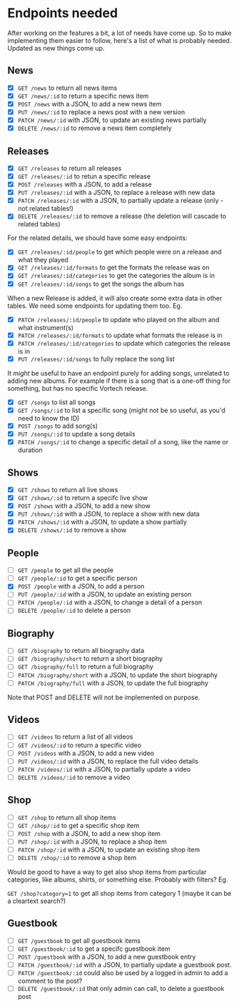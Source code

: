 # Endpoints needed

After working on the features a bit, a lot of needs have come up. So to make implementing them easier
to follow, here's a list of what is probably needed. Updated as new things come up.

## News

- [x] ``GET /news`` to return all news items
- [x] ``GET /news/:id`` to return a specific news item
- [x] ``POST /news`` with a JSON, to add a new news item
- [x] ``PUT /news/:id`` to replace a news post with a new version
- [x] ``PATCH /news/:id`` with JSON, to update an existing news partially
- [x] ``DELETE /news/:id`` to remove a news item completely

## Releases

- [x] ``GET /releases`` to return all releases
- [x] ``GET /releases/:id`` to retun a specific release
- [x] ``POST /releases`` with a JSON, to add a release
- [x] ``PUT /releases/:id`` with a JSON, to replace a release with new data
- [x] ``PATCH /releases/:id`` with a JSON, to partially update a release (only - not related tables!)
- [x] ``DELETE /releases/:id`` to remove a release (the deletion will cascade to related tables)

For the related details, we should have some easy endpoints:

- [x] ``GET /releases/:id/people`` to get which people were on a release and what they played
- [x] ``GET /releases/:id/formats`` to get the formats the release was on
- [x] ``GET /releases/:id/categories`` to get the categories the album is in
- [x] ``GET /releases/:id/songs`` to get the songs the album has

When a new Release is added, it will also create some extra data in other tables. We need some endpoints
for updating them too. Eg.

- [x] ``PATCH /releases/:id/people`` to update who played on the album and what instrument(s)
- [x] ``PATCH /releases/:id/formats`` to update what formats the release is in
- [x] ``PATCH /releases/:id/categories`` to update which categories the release is in
- [x] ``PUT /releases/:id/songs`` to fully replace the song list

It *might* be useful to have an endpoint purely for adding songs, unrelated to adding new albums. For example
if there is a song that is a one-off thing for something, but has no specific Vortech release.

- [x] ``GET /songs`` to list all songs
- [x] ``GET /songs/:id`` to list a specific song (might not be so useful, as you'd need to know the ID)
- [x] ``POST /songs`` to add song(s)
- [x] ``PUT /songs/:id`` to update a song details
- [x] ``PATCH /songs/:id`` to change a specific detail of a song, like the name or duration

## Shows

- [x] ``GET /shows`` to return all live shows
- [x] ``GET /shows/:id`` to return a specifc live show
- [x] ``POST /shows`` with a JSON, to add a new show
- [x] ``PUT /shows/:id`` with a JSON, to replace a show with new data
- [x] ``PATCH /shows/:id`` with a JSON, to update a show partially
- [x] ``DELETE /shows/:id`` to remove a show

## People

- [ ] ``GET /people`` to get all the people
- [ ] ``GET /people/:id`` to get a specific person
- [x] ``POST /people`` with a JSON, to add a person
- [ ] ``PUT /people/:id`` with a JSON, to update an existing person
- [ ] ``PATCH /people/:id`` with a JSON, to change a detail of a person
- [ ] ``DELETE /people/:id`` to delete a person

## Biography

- [ ] ``GET /biography`` to return all biography data
- [ ] ``GET /biography/short`` to return a short biography
- [ ] ``GET /biography/full`` to return a full biography
- [ ] ``PATCH /biography/short`` with a JSON, to update the short biography
- [ ] ``PATCH /biography/full`` with a JSON, to update the full biography

Note that POST and DELETE will not be implemented on purpose.

## Videos

- [ ] ``GET /videos`` to return a list of all videos
- [ ] ``GET /videos/:id`` to return a specific video
- [ ] ``POST /videos`` with a JSON, to add a new video
- [ ] ``PUT /videos/:id`` with a JSON, to replace the full video details
- [ ] ``PATCH /videos/:id`` with a JSON, to partially update a video
- [ ] ``DELETE /videos/:id`` to remove a video

## Shop

- [ ] ``GET /shop`` to return all shop items
- [ ] ``GET /shop/:id`` to get a specific shop item
- [ ] ``POST /shop`` with a JSON, to add a new shop item
- [ ] ``PUT /shop/:id`` with a JSON, to replace a shop item
- [ ] ``PATCH /shop/:id`` with a JSON, to update an existing shop item
- [ ] ``DELETE /shop/:id`` to remove a shop item

Would be good to have a way to get also shop items from particular categories, like albums, shirts,
or something else. Probably with filters? Eg.

``GET /shop?category=1`` to get all shop items from category 1 (maybe it can be a cleartext search?)

## Guestbook

- [ ] ``GET /guestbook`` to get all guestbook items
- [ ] ``GET /guestbook/:id`` to get a specifc guestbook item
- [ ] ``POST /guestbook`` with a JSON, to add a new guestbook entry
- [ ] ``PATCH /guestbook/:id`` with a JSON, to partially update a guestbook post.
- [ ] ``PATCH /guestbook/:id`` could also be used by a logged in admin to add a comment to the post?
- [ ] ``DELETE /guestbook/:id`` that only admin can call, to delete a guestbook post
